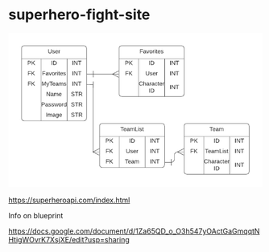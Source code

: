 # superhero-fight-site

![Image](Schema.png "Schema")

https://superheroapi.com/index.html

Info on blueprint

https://docs.google.com/document/d/1Za65QD_o_O3h547yOActGaGmqqtNHtigWOvrK7XsjXE/edit?usp=sharing
